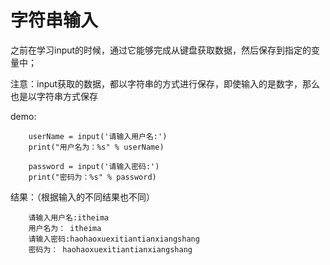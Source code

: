 # 字符串输入

之前在学习input的时候，通过它能够完成从键盘获取数据，然后保存到指定的变量中；

注意：input获取的数据，都以字符串的方式进行保存，即使输入的是数字，那么也是以字符串方式保存

demo:

```
    userName = input('请输入用户名:')
    print("用户名为：%s" % userName)

    password = input('请输入密码:')
    print("密码为：%s" % password)
```

结果：（根据输入的不同结果也不同）

```
    请输入用户名:itheima
    用户名为： itheima
    请输入密码:haohaoxuexitiantianxiangshang
    密码为： haohaoxuexitiantianxiangshang
```